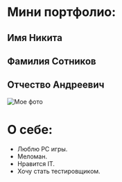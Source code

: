 # Мини портфолио:

## Имя Никита
## Фамилия Сотников
## Отчество Андреевич
![Мое фото](https://sun9-10.userapi.com/impf/c850736/v850736884/14d85/vzwnxTvr0dA.jpg?size=337x600&quality=96&sign=c48c27f754801ed7c27c06fa404f96ff&type=album)

# О себе: 
* Люблю PC игры.
* Меломан.
* Нравится IT.
* Хочу стать тестировщиком.
